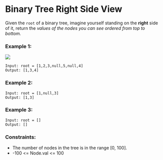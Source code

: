 # Binary Tree Right Side View

Given the `root` of a binary tree, imagine yourself standing on the **right** side of it, return the *values of the nodes you can see ordered from top to bottom.*

### Example 1:
![](https://assets.leetcode.com/uploads/2021/02/14/tree.jpg)
```
Input: root = [1,2,3,null,5,null,4]
Output: [1,3,4]
```
### Example 2:
```
Input: root = [1,null,3]
Output: [1,3]
```
### Example 3:
```
Input: root = []
Output: []
```
### Constraints:

- The number of nodes in the tree is in the range [0, 100].
- -100 <= Node.val <= 100
